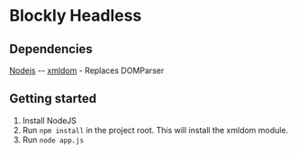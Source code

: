 Blockly Headless
=====================================

## Dependencies
[Nodejs](http://nodejs.org/) --
[xmldom](https://www.npmjs.com/package/xmldom) - Replaces DOMParser

## Getting started
1. Install NodeJS
2. Run `npm install` in the project root. This will install the xmldom module.
3. Run `node app.js`